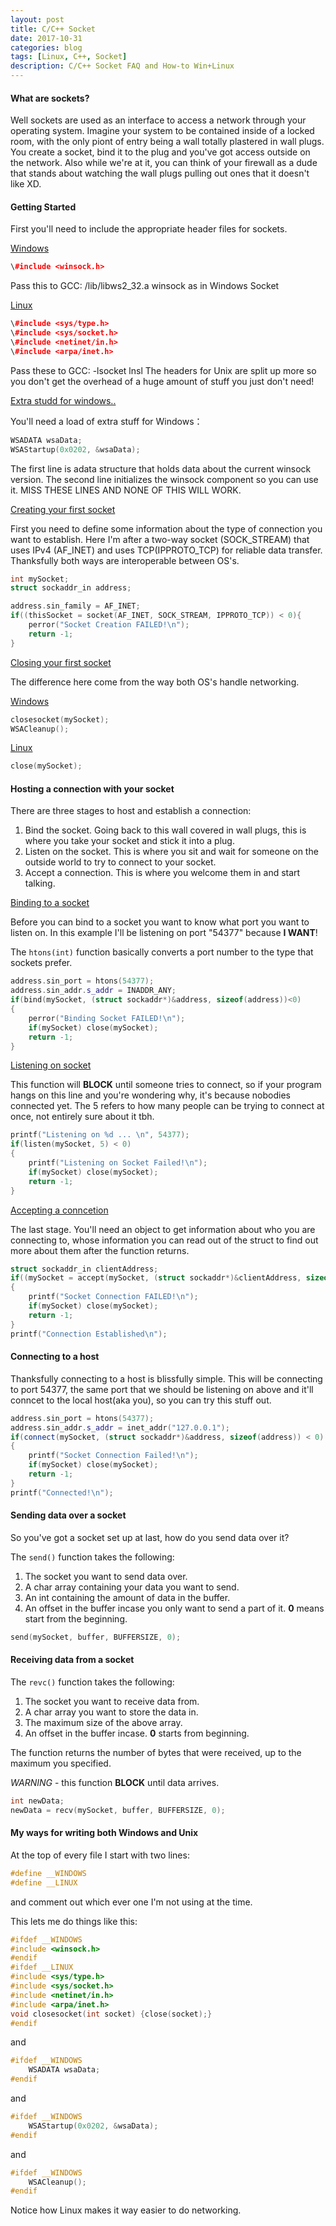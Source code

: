 ```yaml
---
layout: post
title: C/C++ Socket
date: 2017-10-31
categories: blog
tags: [Linux, C++, Socket]
description: C/C++ Socket FAQ and How-to Win+Linux
---
```


#### What are sockets?

Well sockets are used as an interface to access a network through your operating system. Imagine your system to be contained inside of a locked room, with the only piont of entry being a wall totally plastered in wall plugs. You create a socket, bind it to the plug and you've got access outside on the network. Also while we're at it, you can think of your firewall as a dude that stands about watching the wall plugs pulling out ones that it doesn't like XD.

#### Getting Started

First you'll need to include the appropriate header files for sockets.

<u>Windows</u>

```c++	
\#include <winsock.h>
```

Pass this to GCC: /lib/libws2_32.a
winsock as in Windows Socket

<u>Linux</u>

```cpp
\#include <sys/type.h>
\#include <sys/socket.h>
\#include <netinet/in.h>
\#include <arpa/inet.h>
```

Pass these to GCC: -lsocket lnsl
The headers for Unix are split up more so you don't get the overhead of a huge amount of stuff you just don't need!

<u>Extra studd for windows..</u>

You'll need a load of extra stuff for Windows：

```cpp
WSADATA wsaData;
WSAStartup(0x0202, &wsaData);
```

The first line is adata structure that holds data about the current winsock version. The second line initializes the winsock component so you can use it. MISS THESE LINES AND NONE OF THIS WILL WORK.

<u>Creating your first socket</u>

First you need to define some information about the type of connection you want to establish. Here I'm after a two-way socket (SOCK_STREAM) that uses IPv4 (AF_INET) and uses TCP(IPPROTO_TCP) for reliable data transfer. Thanksfully both ways are interoperable between OS's.

```cpp
int mySocket;
struct sockaddr_in address;

address.sin_family = AF_INET;
if((thisSocket = socket(AF_INET, SOCK_STREAM, IPPROTO_TCP)) < 0){
	perror("Socket Creation FAILED!\n"); 
	return -1;
}
```

<u>Closing your first socket</u>

The difference here come from the way both OS's handle networking.

<u>Windows</u>

```cpp
closesocket(mySocket);
WSACleanup();
```

<u>Linux</u>

```cpp
close(mySocket);
```
#### Hosting a connection with your socket

There are three stages to host and establish a connection:

1. Bind the socket. Going back to this wall covered in wall plugs, this is where you take your socket and stick it into a plug.
2. Listen on the socket. This is where you sit and wait for someone on the outside world to try to connect to your socket.
3. Accept a connection. This is where you welcome them in and start talking.

<u>Binding to a socket</u>

Before you can bind to a socket you want to know what port you want to listen on. In this example I'll be listening on port "54377" because __I WANT__!

The `htons(int)` function basically converts a port number to the type that sockets prefer.

```cpp
address.sin_port = htons(54377);
address.sin_addr.s_addr = INADDR_ANY;
if(bind(mySocket, (struct sockaddr*)&address, sizeof(address))<0)
{
	perror("Binding Socket FAILED!\n");
	if(mySocket) close(mySocket);
	return -1;
}
```

<u>Listening on socket</u>

This function will **BLOCK** until someone tries to connect, so if your program hangs on this line and you're wondering why, it's because nobodies connected yet. The 5 refers to how many people can be trying to connect at once, not entirely sure about it tbh.

```cpp
printf("Listening on %d ... \n", 54377);
if(listen(mySocket, 5) < 0)
{
	printf("Listening on Socket Failed!\n");
	if(mySocket) close(mySocket);
	return -1;
}
```

<u>Accepting a conncetion</u>

The last stage. You'll need an object to get information about who you are connecting to, whose information you can read out of the struct to find out more about them after the function returns.

```cpp
struct sockaddr_in clientAddress;
if((mySocket = accept(mySocket, (struct sockaddr*)&clientAddress, sizeof(clientAddress))) < 0) 
{
	printf("Socket Connection FAILED!\n");
	if(mySocket) close(mySocket);
	return -1;
}
printf("Connection Established\n");
```

#### Connecting to a host

Thanksfully connecting to  a host is blissfully simple. This will be connecting to port 54377, the same port that we should be listening on above and it'll conncet to the local host(aka you), so you can try this stuff out.

```cpp
address.sin_port = htons(54377);
address.sin_addr.s_addr = inet_addr("127.0.0.1");
if(connect(mySocket, (struct sockaddr*)&address, sizeof(address)) < 0)
{
	printf("Socket Connection Failed!\n");
	if(mySocket) close(mySocket);
	return -1;
}
printf("Connected!\n");
```

#### Sending data over a socket

So you've got a socket set up at last, how do you send data over it?

The `send()` function takes the following:

1. The socket you want to send data over.
2. A char array containing your data you want to send.
3. An int containing the amount of data in the buffer.
4. An offset in the buffer incase you only want to send a part of it. __0__ means start from the beginning.

```cpp
send(mySocket, buffer, BUFFERSIZE, 0);
```
#### Receiving data from a socket

The `revc()` function takes the following:

1. The socket you want to receive data from.
2. A char array you want to store the data in.
3. The maximum size of the above array.
4. An offset in the buffer incase. __0__ starts from beginning.

The function returns the number of bytes that were received, up to the maximum you specified.

_WARNING_ - this function **BLOCK** until data arrives.

```cpp
int newData;
newData = recv(mySocket, buffer, BUFFERSIZE, 0);
```

#### My ways for writing both Windows and Unix

At the top of every file I start with two lines:

```cpp
#define __WINDOWS
#define __LINUX
```

and comment out which ever one I'm not using at the time.

This lets me do things like this:

```cpp
#ifdef __WINDOWS
#include <winsock.h>
#endif
#ifdef __LINUX
#include <sys/type.h>
#include <sys/socket.h>
#include <netinet/in.h>
#include <arpa/inet.h>
void closesocket(int socket) {close(socket);}
#endif
```

and

```cpp
#ifdef __WINDOWS
	WSADATA wsaData;
#endif
```

and

```cpp
#ifdef __WINDOWS
	WSAStartup(0x0202, &wsaData);
#endif
```

and 

```cpp
#ifdef __WINDOWS
	WSACleanup();
#endif
```

Notice how Linux makes it way easier to do networking.